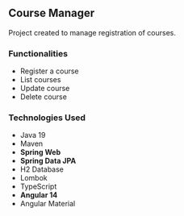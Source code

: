 <h2>Course Manager</h2>

<p>Project created to manage registration of courses.</p>

<h3>Functionalities</h3>

<ul>
  <li>Register a course</li>
  <li>List courses</li>
  <li>Update course</li>
  <li>Delete course</li>
</ul>  

<h3>Technologies Used</h3>

<ul>
  <li>Java 19</li>
  <li>Maven</li>
  <li><strong>Spring Web</strong></li>
  <li><strong>Spring Data JPA</strong></li>
  <li>H2 Database</li>
  <li>Lombok</li>
  <li>TypeScript</li>
  <li><strong>Angular 14</strong></li>
  <li>Angular Material</li>
</ul>
